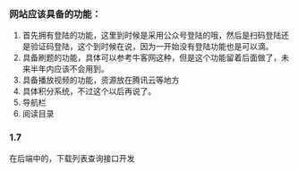 ### 网站应该具备的功能：

1. 首先拥有登陆的功能，这里到时候是采用公众号登陆的哦，然后是扫码登陆还是验证码登陆，这个到时候在说，因为一开始没有登陆功能也是可以滴。
2. 具备刷题的功能，具体可以参考牛客网这种，但是这个功能留着后面做了，未来半年内应该不会用到。
3. 具备播放视频的功能，资源放在腾讯云等地方
4. 具体积分系统，不过这个以后再说了。
5. 导航栏
6. 阅读目录



### 1.7

在后端中的，下载列表查询接口开发
